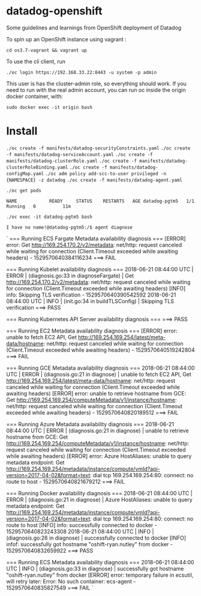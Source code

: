 # datadog-openshift
Some guidelines and learnings from OpenShift deployment of Datadog


To spin up an OpenShift instance using vagrant :

`cd os3.7-vagrant && vagrant up`

To use the cli client, run

`./oc login https://192.168.33.22:8443 -u system -p admin`

This user is has the cluster-admin role, so everything should work. If you need to run with the real admin account, you can run oc inside the origin docker container, with:

`sudo docker exec -it origin bash`

# Install
`./oc create -f manifests/datadog-securityConstraints.yaml`
`./oc create -f manifests/datadog-serviceAccount.yaml`
`./oc create -f manifests/datadog-clusterRole.yaml`
`./oc create -f manifests/datadog-clusterRoleBinding.yaml`
`./oc create -f manifests/datadog-configMap.yaml`
`./oc adm policy add-scc-to-user privileged -n {NAMESPACE} -z datadog`
`./oc create -f manifests/datadog-agent.yaml`

`./oc get pods`

`
NAME            READY     STATUS    RESTARTS   AGE
datadog-pgtm5   1/1       Running   0          11m
`

`./oc exec -it datadog-pgtm5 bash`

`I have no name!@datadog-pgtm5:/$ agent diagnose`

`
=== Running ECS Fargate Metadata availability diagnosis ===
[ERROR] error: Get http://169.254.170.2/v2/metadata: net/http: request canceled while waiting for connection (Client.Timeout exceeded while awaiting headers) - 1529570640384116234
===> FAIL

=== Running Kubelet availability diagnosis ===
2018-06-21 08:44:00 UTC | ERROR | (diagnosis.go:33 in diagnoseFargate) | Get http://169.254.170.2/v2/metadata: net/http: request canceled while waiting for connection (Client.Timeout exceeded while awaiting headers)
[INFO] info: Skipping TLS verification - 1529570640390542592
2018-06-21 08:44:00 UTC | INFO | (init.go:34 in buildTLSConfig) | Skipping TLS verification
===> PASS

=== Running Kubernetes API Server availability diagnosis ===
===> PASS

=== Running EC2 Metadata availability diagnosis ===
[ERROR] error: unable to fetch EC2 API, Get http://169.254.169.254/latest/meta-data/hostname: net/http: request canceled while waiting for connection (Client.Timeout exceeded while awaiting headers) - 1529570640519242804
===> FAIL

=== Running GCE Metadata availability diagnosis ===
2018-06-21 08:44:00 UTC | ERROR | (diagnosis.go:21 in diagnose) | unable to fetch EC2 API, Get http://169.254.169.254/latest/meta-data/hostname: net/http: request canceled while waiting for connection (Client.Timeout exceeded while awaiting headers)
[ERROR] error: unable to retrieve hostname from GCE: Get http://169.254.169.254/computeMetadata/v1/instance/hostname: net/http: request canceled while waiting for connection (Client.Timeout exceeded while awaiting headers) - 1529570640820189512
===> FAIL

=== Running Azure Metadata availability diagnosis ===
2018-06-21 08:44:00 UTC | ERROR | (diagnosis.go:21 in diagnose) | unable to retrieve hostname from GCE: Get http://169.254.169.254/computeMetadata/v1/instance/hostname: net/http: request canceled while waiting for connection (Client.Timeout exceeded while awaiting headers)
[ERROR] error: Azure HostAliases: unable to query metadata endpoint: Get http://169.254.169.254/metadata/instance/compute/vmId?api-version=2017-04-02&format=text: dial tcp 169.254.169.254:80: connect: no route to host - 1529570640821679212
===> FAIL

=== Running Docker availability diagnosis ===
2018-06-21 08:44:00 UTC | ERROR | (diagnosis.go:21 in diagnose) | Azure HostAliases: unable to query metadata endpoint: Get http://169.254.169.254/metadata/instance/compute/vmId?api-version=2017-04-02&format=text: dial tcp 169.254.169.254:80: connect: no route to host
[INFO] info: successfully connected to docker - 1529570640823243308
2018-06-21 08:44:00 UTC | INFO | (diagnosis.go:26 in diagnose) | successfully connected to docker
[INFO] infof: successfully got hostname "oshift-ryan.nutley" from docker - 1529570640832659922
===> PASS

=== Running ECS Metadata availability diagnosis ===
2018-06-21 08:44:00 UTC | INFO | (diagnosis.go:33 in diagnose) | successfully got hostname "oshift-ryan.nutley" from docker
[ERROR] error: temporary failure in ecsutil, will retry later: Error: No such container: ecs-agent - 1529570640835827549
===> FAIL
`
